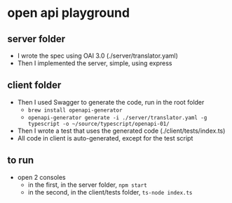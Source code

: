 # open api playground

## server folder

- I wrote the spec using OAI 3.0 (./server/translator.yaml)
- Then I implemented the server, simple, using express

## client folder
- Then I used Swagger to generate the code, run in the root folder
    - `brew install openapi-generator`
    - `openapi-generator generate -i ./server/translator.yaml -g typescript -o ~/source/typescript/openapi-01/`
- Then I wrote a test that uses the generated code (./client/tests/index.ts)
- All code in client is auto-generated, except for the test script

## to run

- open 2 consoles
    - in the first, in the server folder, `npm start`
    - in the second, in the client/tests folder, `ts-node index.ts`